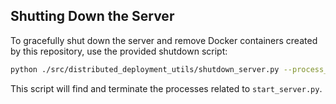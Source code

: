 ## Shutting Down the Server

To gracefully shut down the server and remove Docker containers created by this repository, use the provided shutdown script:

```bash
python ./src/distributed_deployment_utils/shutdown_server.py --process_name start_server.py --auto_confirm
```

This script will find and terminate the processes related to `start_server.py`.